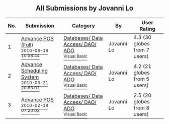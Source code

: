 ﻿<div align="center">

## All Submissions by Jovanni Lo

</div>

No.  | Submission | Category | By   | User Rating
---- | ---------- | -------- | ---- | -----------
1 | [Advance POS \(Full\)<br /><sup>2010-06-19 10:58:44</sup>](https://github.com/Planet-Source-Code/jovanni-lo-advance-pos-full__1-73219) | [Databases/ Data Access/ DAO/ ADO<br /><sup>Visual Basic</sup>](../ByCategory/databases-data-access-dao-ado__1-6.md) | Jovanni Lo | 4.3 (30 globes from 7 users)
2 | [Advance Scheduling System<br /><sup>2010-03-21 20:53:02</sup>](https://github.com/Planet-Source-Code/jovanni-lo-advance-scheduling-system__1-73019) | [Databases/ Data Access/ DAO/ ADO<br /><sup>Visual Basic</sup>](../ByCategory/databases-data-access-dao-ado__1-6.md) | Jovanni Lo | 4.2 (21 globes from 5 users)
3 | [Advance POS<br /><sup>2010-02-18 07:20:02</sup>](https://github.com/Planet-Source-Code/jovanni-lo-advance-pos__1-72922) | [Databases/ Data Access/ DAO/ ADO<br /><sup>Visual Basic</sup>](../ByCategory/databases-data-access-dao-ado__1-6.md) | Jovanni Lo | 2.5 (20 globes from 8 users)
